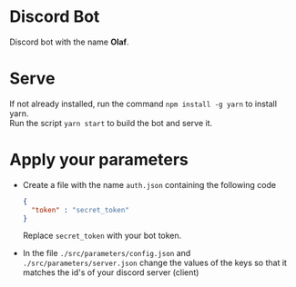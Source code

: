 # Discord Bot
Discord bot with the name **Olaf**.

# Serve
If not already installed, run the command `npm install -g yarn` to install yarn.  
Run the script `yarn start` to build the bot and serve it.

# Apply your parameters
- Create a file with the name `auth.json` containing the following code
  
  ```json
  {
    "token" : "secret_token"
  }
  ```

  Replace `secret_token` with your bot token.
- In the file `./src/parameters/config.json` and `./src/parameters/server.json` change the values of the keys so that it matches the id's of your discord server (client)